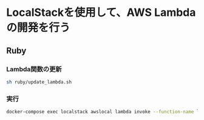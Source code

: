 # LocalStackを使用して、AWS Lambdaの開発を行う

## Ruby

### Lambda関数の更新
```sh
sh ruby/update_lambda.sh
```

### 実行
```sh
docker-compose exec localstack awslocal lambda invoke --function-name localstack-lambda-ruby /tmp/docker_files/output.txt 
```
